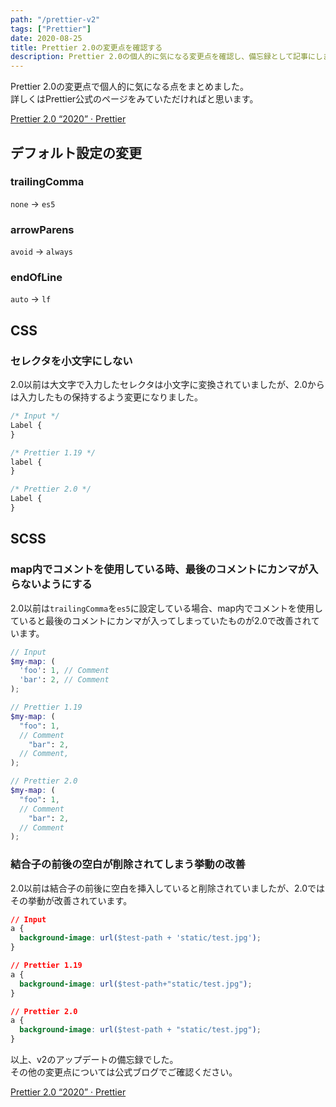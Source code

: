 ```yaml
---
path: "/prettier-v2"
tags: ["Prettier"]
date: 2020-08-25
title: Prettier 2.0の変更点を確認する
description: Prettier 2.0の個人的に気になる変更点を確認し、備忘録として記事にしました。
---
```


Prettier 2.0の変更点で個人的に気になる点をまとめました。  
詳しくはPrettier公式のページをみていただければと思います。

[Prettier 2.0 “2020” · Prettier](https://prettier.io/blog/2020/03/21/2.0.0.html)

## デフォルト設定の変更
### trailingComma
`none` → `es5`

### arrowParens
`avoid` → `always`

### endOfLine
`auto` → `lf`

## CSS
### セレクタを小文字にしない

2.0以前は大文字で入力したセレクタは小文字に変換されていましたが、2.0からは入力したもの保持するよう変更になりました。

```css
/* Input */
Label {
}

/* Prettier 1.19 */
label {
}

/* Prettier 2.0 */
Label {
}
```

## SCSS
### map内でコメントを使用している時、最後のコメントにカンマが入らないようにする

2.0以前は`trailingComma`を`es5`に設定している場合、map内でコメントを使用していると最後のコメントにカンマが入ってしまっていたものが2.0で改善されています。

```scss
// Input
$my-map: (
  'foo': 1, // Comment
  'bar': 2, // Comment
);

// Prettier 1.19
$my-map: (
  "foo": 1,
  // Comment
    "bar": 2,
  // Comment,
);

// Prettier 2.0
$my-map: (
  "foo": 1,
  // Comment
    "bar": 2,
  // Comment
);
```

### 結合子の前後の空白が削除されてしまう挙動の改善

2.0以前は結合子の前後に空白を挿入していると削除されていましたが、2.0ではその挙動が改善されています。

```css
// Input
a {
  background-image: url($test-path + 'static/test.jpg');
}

// Prettier 1.19
a {
  background-image: url($test-path+"static/test.jpg");
}

// Prettier 2.0
a {
  background-image: url($test-path + "static/test.jpg");
}
```

以上、v2のアップデートの備忘録でした。  
その他の変更点については公式ブログでご確認ください。

[Prettier 2.0 “2020” · Prettier](https://prettier.io/blog/2020/03/21/2.0.0.html)
